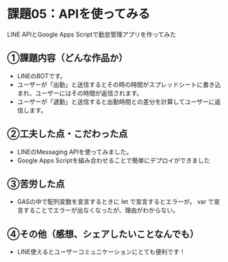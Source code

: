 # 課題05：APIを使ってみる
LINE APIとGoogle Apps Scriptで勤怠管理アプリを作ってみた

## ①課題内容（どんな作品か）
- LINEのBOTです。
- ユーザーが「出勤」と送信するとその時の時間がスプレッドシートに書き込まれ、ユーザーにはその時間が返信されます。
- ユーザーが「退勤」と送信すると出勤時間との差分を計算してユーザーに返信します。 
## ②工夫した点・こだわった点
- LINEのMessaging APIを使ってみました。
- Google Apps Scriptを組み合わせることで簡単にデプロイができました

## ③苦労した点
- GASの中で配列変数を宣言するときに let で宣言するとエラーが。 var で宣言することでエラーが出なくなったが、理由がわからない。

## ④その他（感想、シェアしたいことなんでも）
- LINE使えるとユーザーコミュニケーションにとても便利です！
